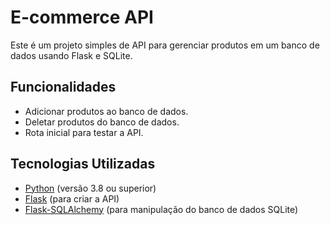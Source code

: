 # E-commerce API

Este é um projeto simples de API para gerenciar produtos em um banco de dados usando Flask e SQLite.

## Funcionalidades

- Adicionar produtos ao banco de dados.
- Deletar produtos do banco de dados.
- Rota inicial para testar a API.

## Tecnologias Utilizadas

- [Python](https://www.python.org/) (versão 3.8 ou superior)
- [Flask](https://flask.palletsprojects.com/) (para criar a API)
- [Flask-SQLAlchemy](https://flask-sqlalchemy.palletsprojects.com/) (para manipulação do banco de dados SQLite)



